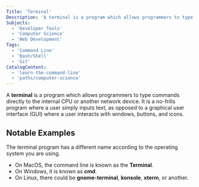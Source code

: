 ```yaml
---
Title: 'Terminal'
Description: 'A terminal is a program which allows programmers to type commands directly to the internal CPU or another network device. It is a no-frills program where a user simply inputs text, as opposed to a graphical user interface (GUI) where a user interacts with windows, buttons, and icons. The terminal program has a different name according to the operating system you are using. - On MacOS, the command line is known as the Terminal. - On Windows, it is known as cmd. - On Linux, there could be gnome-terminal, konsole, xterm, or another.'
Subjects:
  - 'Developer Tools'
  - 'Computer Science'
  - 'Web Development'
Tags:
  - 'Command Line'
  - 'Bash/Shell'
  - 'Git'
CatalogContent:
  - 'learn-the-command-line'
  - 'paths/computer-science'
---
```


A **terminal** is a program which allows programmers to type commands directly to the internal CPU or another network device. It is a no-frills program where a user simply inputs text, as opposed to a graphical user interface (GUI) where a user interacts with windows, buttons, and icons.

## Notable Examples

The terminal program has a different name according to the operating system you are using.

- On MacOS, the command line is known as the **Terminal**.
- On Windows, it is known as **cmd**.
- On Linux, there could be **gnome-terminal**, **konsole**, **xterm**, or another.
